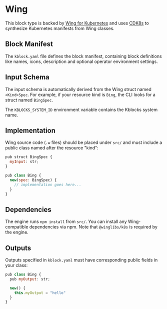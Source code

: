 # Wing

This block type is backed by [Wing for Kubernetes](https://winglang.io) and uses [CDK8s](https://cdk8s.io) to synthesize Kubernetes manifests from Wing classes.

## Block Manifest

The `kblock.yaml` file defines the block manifest, containing block definitions like names, icons, description and optional operator environment settings.

## Input Schema

The input schema is automatically derived from the Wing struct named `<Kind>Spec`. For example, if your resource kind is `Bing`, the CLI looks for a struct named `BingSpec`.

The `KBLOCKS_SYSTEM_ID` environment variable contains the Kblocks system name.

## Implementation

Wing source code (`.w` files) should be placed under `src/` and must include a public class named after the resource "kind":

```js
pub struct BingSpec {
  myInput: str;
}

pub class Bing {
  new(spec: BingSpec) {
    // implementation goes here...
  }
}
```

## Dependencies

The engine runs `npm install` from `src/`. You can install any Wing-compatible dependencies via npm. Note that `@winglibs/k8s` is required by the engine.

## Outputs

Outputs specified in `kblock.yaml` must have corresponding public fields in your class:

```js
pub class Bing {
  pub myOutput: str;

  new() {
    this.myOutput = "hello"
  }
}
``` 